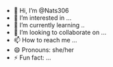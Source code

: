 - 👋 Hi, I’m @Nats306
- 👀 I’m interested in ...
- 🌱 I’m currently learning ..
- 💞️ I’m looking to collaborate on ...
- 📫 How to reach me ...
- 😄 Pronouns: she/her
- ⚡ Fun fact: ...

<!---
Nats306/Nats306 is a ✨ special ✨ repository because its `README.md` (this file) appears on your GitHub profile.
You can click the Preview link to take a look at your changes.
--->
